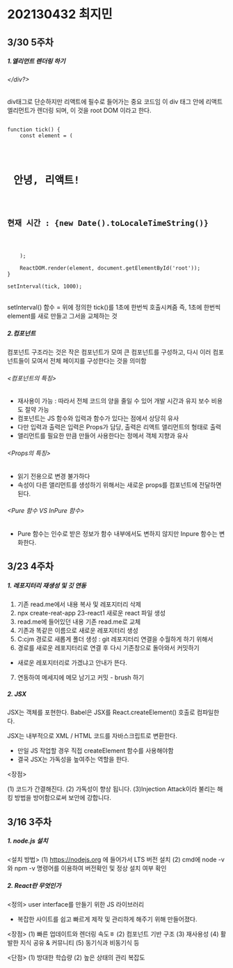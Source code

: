 # 202130432 최지민

## 3/30 5주차
##### 1.엘리먼트 렌더링 하기

###### <div id = "root"></div?>

div태그로 단순하지만 리액트에 필수로 들어가는 중요 코드임
이 div 태그 안에 리액트 엘리먼트가 렌더링 되며, 이 것을 root DOM 이라고 한다.

<pre>
<code>
function tick() {
    const element = (
        <div>
        <h1> 안녕, 리액트!</h1>
        <h2>현재 시간 : {new Date().toLocaleTimeString()}</h2>
        </div>
    );

    ReactDOM.render(element, document.getElementById('root'));
}

setInterval(tick, 1000);
</code>
</pre>


setInterval() 함수 = 위에 정의한 tick()를 1초에 한번씩 호출시켜줌
즉, 1초에 한번씩 element를 새로 만들고 그서을 교체하는 것


##### 2.컴포넌트


컴포넌트 구조라는 것은 작은 컴포넌트가 모여 큰 컴포넌트를 구성하고,
다시 이러 컴포넌트들이 모여서 전체 페이지를 구성한다는 것을 의미함


###### <컴포넌트의 특징>
- 재사용이 가능 : 따라서 전체 코드의 양을 줄일 수 있어 개발 시간과 유지 보수 비용도 절약 가능
- 컴포넌트는 JS 함수와 입력과 함수가 있다는 점에서 상당히 유사
- 다만 입력과 출력은 입력은 Props가 담당, 출력은 리액트 앨리먼트의 형태로 출력
- 앨리먼트를 필요한 만큼 만들어 사용한다는 정메서 객체 지향과 유사


###### <Props의 특징>
- 읽기 전용으로 변경 불가하다
- 속성이 다른 앨리먼트를 생성하기 위해서는 새로운 props를 컴포넌트에 전달하면 된다.

###### <Pure 함수 VS InPure 함수>
- Pure 함수는 인수로 받은 정보가 함수 내부에서도 변하지 않지만
Inpure 함수는 변화한다.

## 3/23 4주차
##### 1. 레포지터리 재생성 및 깃 연동

1. 기존 read.me에서 내용 복사 및 레포지터리 삭제
2. npx create-reat-app 23-react1 새로운 react 파일 생성
3. read.me에 들어있던 내용 기존 read.me로 교체
4. 기존과 똑같은 이름으로 새로운 레포지터리 생성
5. C:cjm 경로로 새롭게 폴더 생성 : git 레포지터리 연결을 수월하게 하기 위해서
6. 경로를 새로운 레포지터리로 연결 후 다시 기존창으로 돌아와서 커밋하기
- 새로운 레포지터리로 가겠냐고 안내가 뜬다.
7. 연동하여 메세지에 메모 남기고 커밋 - brush 하기

##### 2. JSX
JSX는 객체를 포현한다.
Babel은 JSX를 React.createElement() 호출로 컴파일한다.

JSX는 내부적으로 XML / HTML 코드를 자바스크립트로 변환한다.
- 만일 JS 작업할 경우 직접 createElement 함수를 사용해야함
- 결국 JSX는 가독성을 높여주는 역할을 한다.

<장점>

(1) 코드가 간결해진다.
(2) 가독성이 향상 됩니다.
(3)Injection Attack이라 불리는 해킹 방법을 방어함으로써 보안에 강합니다.


## 3/16 3주차
##### 1. node.js 설치
<설치 방법>
(1) https://nodejs.org 에 들어가서 LTS 버전 설치
(2) cmd에 node -v 와 npm -v 명령어를 이용하여 버전확인 및 정상 설치 여부 확인
##### 2. React란 무엇인가
<정의>
user interface를 만들기 위한 JS 라이브러리
- 복잡한 사이트를 쉽고 빠르게 제작 및 관리하게 해주기 위해 만들어졌다.

<장점>
(1) 빠른 업데이트와 렌더링 속도ㅎ
(2) 컴포넌트 기반 구조
(3) 재사용성
(4) 활발한 지식 공유 & 커뮤니티
(5) 동기식과 비동기식 등

<단점>
(1) 방대한 학습량
(2) 높은 상태의 관리 복잡도
